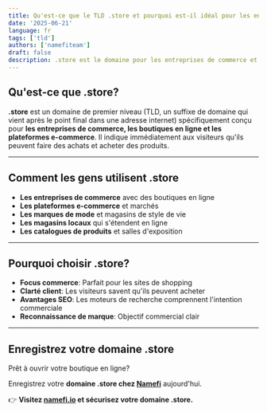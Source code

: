 ```yaml
---
title: Qu'est-ce que le TLD .store et pourquoi est-il idéal pour les entreprises de commerce?
date: '2025-06-21'
language: fr
tags: ['tld']
authors: ['namefiteam']
draft: false
description: .store est le domaine pour les entreprises de commerce et l'e-commerce. Parfait pour les boutiques en ligne, les magasins et les plateformes de vente.
---
```


## **Qu'est-ce que .store?**

**.store** est un domaine de premier niveau (TLD, un suffixe de domaine qui vient après le point final dans une adresse internet) spécifiquement conçu pour **les entreprises de commerce, les boutiques en ligne et les plateformes e-commerce**. Il indique immédiatement aux visiteurs qu'ils peuvent faire des achats et acheter des produits.

---

## **Comment les gens utilisent .store**

* **Les entreprises de commerce** avec des boutiques en ligne
* **Les plateformes e-commerce** et marchés
* **Les marques de mode** et magasins de style de vie
* **Les magasins locaux** qui s'étendent en ligne
* **Les catalogues de produits** et salles d'exposition

---

## **Pourquoi choisir .store?**

* **Focus commerce**: Parfait pour les sites de shopping
* **Clarté client**: Les visiteurs savent qu'ils peuvent acheter
* **Avantages SEO**: Les moteurs de recherche comprennent l'intention commerciale
* **Reconnaissance de marque**: Objectif commercial clair

---

## **Enregistrez votre domaine .store**

Prêt à ouvrir votre boutique en ligne?

Enregistrez votre **domaine .store chez [Namefi](https://namefi.io)** aujourd'hui.

👉 **Visitez [namefi.io](https://namefi.io) et sécurisez votre domaine .store.**
